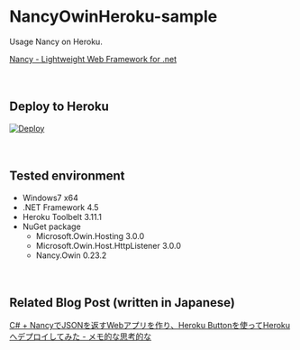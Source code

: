NancyOwinHeroku-sample
======================

Usage Nancy on Heroku.

[Nancy - Lightweight Web Framework for .net](http://nancyfx.org/)

　  
## Deploy to Heroku
<p><a href="https://heroku.com/deploy?template=https://github.com/thinkAmi/NancyOwinHeroku-sample"> <img alt="Deploy" src="https://www.herokucdn.com/deploy/button.png"></a></p>

　  
## Tested environment

 * Windows7 x64
 * .NET Framework 4.5
 * Heroku Toolbelt 3.11.1
 * NuGet package
    * Microsoft.Owin.Hosting 3.0.0
    * Microsoft.Owin.Host.HttpListener 3.0.0
    * Nancy.Owin 0.23.2

　  
## Related Blog Post (written in Japanese)
[C# + NancyでJSONを返すWebアプリを作り、Heroku Buttonを使ってHerokuへデプロイしてみた - メモ的な思考的な](http://thinkami.hatenablog.com/entry/2014/09/25/064020)
